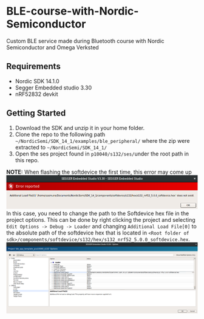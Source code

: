 # BLE-course-with-Nordic-Semiconductor
Custom BLE service made during Bluetooth course with Nordic Semiconductor and Omega Verksted

## Requirements
* Nordic SDK 14.1.0
* Segger Embedded studio 3.30
* nRF52832 devkit

## Getting Started
1. Download the SDK and unzip it in your home folder.
2. Clone the repo to the following path `~/NordicSemi/SDK_14_1/examples/ble_peripheral/` where the zip were extracted to `~/NordicSemi/SDK_14_1/`
3. Open the ses project found in `p10040/s132/ses/`under the root path in this repo.


**NOTE:**
When flashing the softdevice the first time, this error may come up
![alt text](https://github.com/aasmune/BLE-course-with-Nordic-Semiconductor/blob/master/images/Softdevice_not_found_error.png "Softdevice not found error")
In this case, you need to change the path to the Softdevice hex file in the project options. 
This can be done by right clicking the project and selecting `Edit Options -> Debug -> Loader` and changing  `Additional Load File[0]` to the absolute path of the softdevice hex that is located in `<Root folder of sdk>/components/softdevice/s132/hex/s132_nrf52_5.0.0_softdevice.hex`.
![alt text](https://github.com/aasmune/BLE-course-with-Nordic-Semiconductor/blob/master/images/Fix_for_softdevice_hex_not_found_error.png "Fix for Softdevice not found error")
